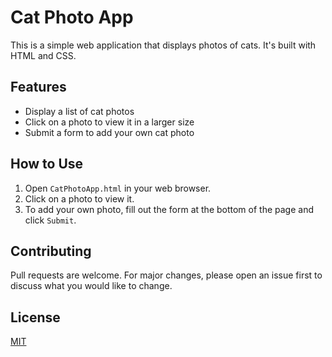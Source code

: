 # Cat Photo App

This is a simple web application that displays photos of cats. It's built with HTML and CSS.

## Features

- Display a list of cat photos
- Click on a photo to view it in a larger size
- Submit a form to add your own cat photo

## How to Use

1. Open `CatPhotoApp.html` in your web browser.
2. Click on a photo to view it.
3. To add your own photo, fill out the form at the bottom of the page and click `Submit`.

## Contributing

Pull requests are welcome. For major changes, please open an issue first to discuss what you would like to change.

## License

[MIT](https://choosealicense.com/licenses/mit/)
